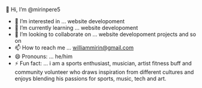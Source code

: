 👋 Hi, I’m @mirinpere5
- 👀 I’m interested in ... website developoment
- 🌱 I’m currently learning ... website developoment
- 💞️ I’m looking to collaborate on ... website developoment projects and so on
- 📫 How to reach me ... williammirin@gmail.com
- 😄 Pronouns: ... he/him
- ⚡ Fun fact: ... i am a sports enthusiast, musician, artist fitness buff and community volunteer who draws inspiration from different cultures and enjoys blending his passions for sports, music, tech and art.
